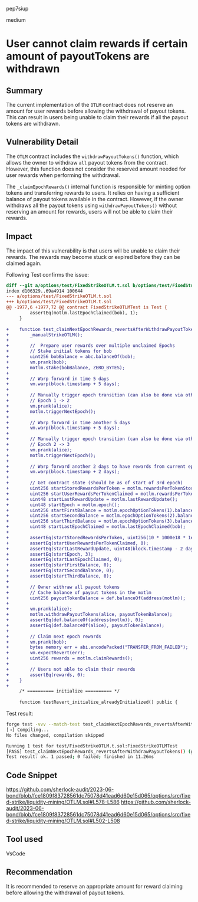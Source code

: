 pep7siup

medium

# User cannot claim rewards if certain amount of payoutTokens are withdrawn

## Summary

The current implementation of the `OTLM` contract does not reserve an amount for user rewards before allowing the withdrawal of payout tokens. This can result in users being unable to claim their rewards if all the payout tokens are withdrawn.

## Vulnerability Detail

The `OTLM` contract includes the `withdrawPayoutTokens()` function, which allows the owner to withdraw `all` payout tokens from the contract. However, this function does not consider the reserved amount needed for user rewards when performing the withdrawal.

The `_claimEpochRewards()` internal function is responsible for minting option tokens and transferring rewards to users. It relies on having a sufficient balance of payout tokens available in the contract. However, if the owner withdraws all the payout tokens using `withdrawPayoutTokens()` without reserving an amount for rewards, users will not be able to claim their rewards.

## Impact

The impact of this vulnerability is that users will be unable to claim their rewards. The rewards may become stuck or expired before they can be claimed again.

Following Test confirms the issue:

```patch
diff --git a/options/test/FixedStrikeOTLM.t.sol b/options/test/FixedStrikeOTLM.t.sol
index d106329..69a4914 100644
--- a/options/test/FixedStrikeOTLM.t.sol
+++ b/options/test/FixedStrikeOTLM.t.sol
@@ -1977,6 +1977,72 @@ contract FixedStrikeOTLMTest is Test {
         assertEq(motlm.lastEpochClaimed(bob), 1);
     }
 
+    function test_claimNextEpochRewards_revertsAfterWithdrawPayoutTokens() public {
+        _manualStrikeOTLM();
+
+        //  Prepare user rewards over multiple unclaimed Epochs
+        // Stake initial tokens for bob
+        uint256 bobBalance = abc.balanceOf(bob);
+        vm.prank(bob);
+        motlm.stake(bobBalance, ZERO_BYTES);
+
+        // Warp forward in time 5 days
+        vm.warp(block.timestamp + 5 days);
+
+        // Manually trigger epoch transition (can also be done via other user actions)
+        // Epoch 1 -> 2
+        vm.prank(alice);
+        motlm.triggerNextEpoch();
+
+        // Warp forward in time another 5 days
+        vm.warp(block.timestamp + 5 days);
+
+        // Manually trigger epoch transition (can also be done via other user actions)
+        // Epoch 2 -> 3
+        vm.prank(alice);
+        motlm.triggerNextEpoch();
+
+        // Warp forward another 2 days to have rewards from current epoch
+        vm.warp(block.timestamp + 2 days);
+
+        // Get contract state (should be as of start of 3rd epoch)
+        uint256 startStoredRewardsPerToken = motlm.rewardsPerTokenStored();
+        uint256 startUserRewardsPerTokenClaimed = motlm.rewardsPerTokenClaimed(bob);
+        uint48 startLastRewardUpdate = motlm.lastRewardUpdate();
+        uint48 startEpoch = motlm.epoch();
+        uint256 startFirstBalance = motlm.epochOptionTokens(1).balanceOf(bob);
+        uint256 startSecondBalance = motlm.epochOptionTokens(2).balanceOf(bob);
+        uint256 startThirdBalance = motlm.epochOptionTokens(3).balanceOf(bob);
+        uint48 startLastEpochClaimed = motlm.lastEpochClaimed(bob);
+
+        assertEq(startStoredRewardsPerToken, uint256(10 * 1000e18 * 1e18) / bobBalance);
+        assertEq(startUserRewardsPerTokenClaimed, 0);
+        assertEq(startLastRewardUpdate, uint48(block.timestamp - 2 days));
+        assertEq(startEpoch, 3);
+        assertEq(startLastEpochClaimed, 0);
+        assertEq(startFirstBalance, 0);
+        assertEq(startSecondBalance, 0);
+        assertEq(startThirdBalance, 0);
+
+        // Owner withraw all payout tokens
+        // Cache balance of payout tokens in the motlm
+        uint256 payoutTokenBalance = def.balanceOf(address(motlm));
+
+        vm.prank(alice);
+        motlm.withdrawPayoutTokens(alice, payoutTokenBalance);
+        assertEq(def.balanceOf(address(motlm)), 0);
+        assertEq(def.balanceOf(alice), payoutTokenBalance);
+
+        // Claim next epoch rewards
+        vm.prank(bob);
+        bytes memory err = abi.encodePacked("TRANSFER_FROM_FAILED");
+        vm.expectRevert(err);
+        uint256 rewards = motlm.claimRewards();
+
+        // Users not able to claim their rewards
+        assertEq(rewards, 0);
+    }
+
     /* ========== initialize ========== */
 
     function testRevert_initialize_alreadyInitialized() public {
```

Test result:
```bash
forge test -vvv --match-test test_claimNextEpochRewards_revertsAfterWithdrawPayoutTokens
[⠰] Compiling...
No files changed, compilation skipped

Running 1 test for test/FixedStrikeOTLM.t.sol:FixedStrikeOTLMTest
[PASS] test_claimNextEpochRewards_revertsAfterWithdrawPayoutTokens() (gas: 4963524)
Test result: ok. 1 passed; 0 failed; finished in 11.26ms
```

## Code Snippet

https://github.com/sherlock-audit/2023-06-bond/blob/fce1809f83728561dc75078d41ead6d60e15d065/options/src/fixed-strike/liquidity-mining/OTLM.sol#L578-L586
https://github.com/sherlock-audit/2023-06-bond/blob/fce1809f83728561dc75078d41ead6d60e15d065/options/src/fixed-strike/liquidity-mining/OTLM.sol#L502-L508

## Tool used

VsCode

## Recommendation

It is recommended to reserve an appropriate amount for reward claiming before allowing the withdrawal of payout tokens.
